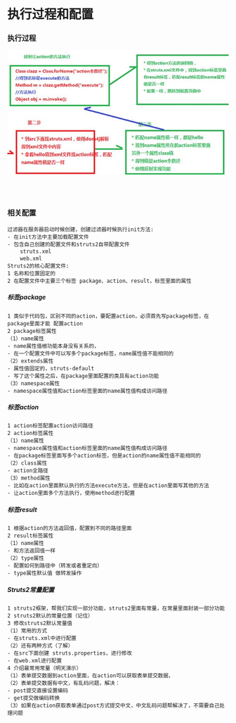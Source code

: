 # 执行过程和配置

### 执行过程
![img](https://github.com/luguanxing/JavaWeb-Study/blob/master/Struts2/02-%E6%89%A7%E8%A1%8C%E8%BF%87%E7%A8%8B%E5%92%8C%E9%85%8D%E7%BD%AE/pic.jpg?raw=true)

<br><br>
 

### 相关配置
```
过滤器在服务器启动时候创建，创建过滤器时候执行init方法:
- 在init方法中主要加载配置文件
- 包含自己创建的配置文件和struts2自带配置文件
	struts.xml
	web.xml
Struts2的核心配置文件:
1 名称和位置固定的
2 在配置文件中主要三个标签 package、action、result，标签里面的属性
```


##### 标签package
```
1 类似于代码包，区别不同的action，要配置action，必须首先写package标签，在package里面才能 配置action
2 package标签属性
（1）name属性
- name属性值根功能本身没有关系的，
- 在一个配置文件中可以写多个package标签，name属性值不能相同的
（2）extends属性
- 属性值固定的，struts-default
- 写了这个属性之后，在package里面配置的类具有action功能
（3）namespace属性
- namespace属性值和action标签里面的name属性值构成访问路径
```

##### 标签action
```
1 action标签配置action访问路径
2 action标签属性
（1）name属性
- namespace属性值和action标签里面的name属性值构成访问路径
- 在package标签里面写多个action标签，但是action的name属性值不能相同的
（2）class属性
- action全路径
（3）method属性
- 比如在action里面默认执行的方法execute方法，但是在action里面写其他的方法
- 让action里面多个方法执行，使用method进行配置
```

##### 标签result
```
1 根据action的方法返回值，配置到不同的路径里面
2 result标签属性
（1）name属性
- 和方法返回值一样
（2）type属性
- 配置如何到路径中（转发或者重定向）
- type属性默认值 做转发操作
```

##### Struts2常量配置
```
1 struts2框架，帮我们实现一部分功能，struts2里面有常量，在常量里面封装一部分功能
2 struts2默认的常量位置（记住）
3 修改struts2默认常量值
（1）常用的方式
- 在struts.xml中进行配置
（2）还有两种方式（了解）
- 在src下面创建 struts.properties，进行修改
- 在web.xml进行配置
4 介绍最常用常量（明天演示）
（1）表单提交数据到action里面，在action可以获取表单提交数据，
（2）表单提交数据有中文，有乱码问题，解决：
- post提交直接设置编码
- get提交做编码转换
（3）如果在action获取表单通过post方式提交中文，中文乱码问题帮解决了，不需要自己处理问题
```
